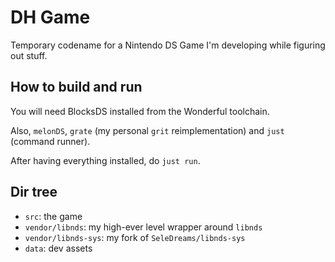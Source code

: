 # DH Game
Temporary codename for a Nintendo DS Game I'm developing while figuring out stuff.

## How to build and run
You will need BlocksDS installed from the Wonderful toolchain.

Also, `melonDS`, `grate` (my personal `grit` reimplementation) and `just` (command runner).

After having everything installed, do `just run`.

## Dir tree
- `src`: the game
- `vendor/libnds`: my high-ever level wrapper around `libnds`
- `vendor/libnds-sys`: my fork of `SeleDreams/libnds-sys`
- `data`: dev assets

